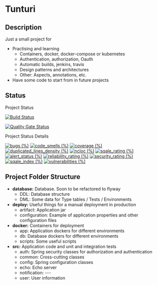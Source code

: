 # Tunturi

## Description

Just a small project for 

  * Practising and learning
    * Containers, docker, docker-compose or kubernetes
    * Authentication, authorization, Oauth
    * Automatic builds, jenkins, travis
    * Design patterns and architectures
    * Other: Aspects, annotations, etc.
  * Have some code to start from in future projects

## Status

Project Status

[![Build Status](https://travis-ci.org/algalopez/Tunturi.svg?branch=develop)](https://travis-ci.org/algalopez/Tunturi)

[![Quality Gate Status](https://sonarcloud.io/api/project_badges/measure?project=Tunturi&metric=alert_status)](https://sonarcloud.io/dashboard?id=Tunturi)

Project Status Details

[![bugs (%)](https://sonarcloud.io/api/project_badges/measure?project=Tunturi&metric=bugs)](https://sonarcloud.io/component_measures?id=Tunturi&metric=bugs)
[![code_smells (%)](https://sonarcloud.io/api/project_badges/measure?project=Tunturi&metric=code_smells)](https://sonarcloud.io/component_measures?id=Tunturi&metric=code_smells)
[![coverage (%)](https://sonarcloud.io/api/project_badges/measure?project=Tunturi&metric=coverage)](https://sonarcloud.io/component_measures?id=Tunturi&metric=coverage)
[![duplicated_lines_density (%)](https://sonarcloud.io/api/project_badges/measure?project=Tunturi&metric=duplicated_lines_density)](https://sonarcloud.io/component_measures?id=Tunturi&metric=duplicated_lines_density)
[![ncloc (%)](https://sonarcloud.io/api/project_badges/measure?project=Tunturi&metric=ncloc)](https://sonarcloud.io/component_measures?id=Tunturi&metric=ncloc)
[![sqale_rating (%)](https://sonarcloud.io/api/project_badges/measure?project=Tunturi&metric=sqale_rating)](https://sonarcloud.io/component_measures?id=Tunturi&metric=sqale_rating)
[![alert_status (%)](https://sonarcloud.io/api/project_badges/measure?project=Tunturi&metric=alert_status)](https://sonarcloud.io/component_measures?id=Tunturi&metric=alert_status)
[![reliability_rating (%)](https://sonarcloud.io/api/project_badges/measure?project=Tunturi&metric=reliability_rating)](https://sonarcloud.io/component_measures?id=Tunturi&metric=reliability_rating)
[![security_rating (%)](https://sonarcloud.io/api/project_badges/measure?project=Tunturi&metric=security_rating)](https://sonarcloud.io/component_measures?id=Tunturi&metric=security_rating)
[![sqale_index (%)](https://sonarcloud.io/api/project_badges/measure?project=Tunturi&metric=sqale_index)](https://sonarcloud.io/component_measures?id=Tunturi&metric=sqale_index)
[![vulnerabilities (%)](https://sonarcloud.io/api/project_badges/measure?project=Tunturi&metric=vulnerabilities)](https://sonarcloud.io/component_measures?id=Tunturi&metric=vulnerabilities)

## Project Folder Structure

* **database:** Database. Soon to be refactored to flyway
    * DDL: Database structure
    * DML: Some data for Type tables / Tests / Environments
* **deploy:** Useful things for a manual deployment in production
    * artifact: Application jar
    * configuration: Example of application properties and other configuration files
* **docker:** Containers for deployment
    * app: Application dockers for different environments
    * db: Database dockers for different environments
    * scripts: Some useful scripts
* **src:** Application code and unit and integration tests
    * auth: Spring security classes for authorization and authentication
    * common: Cross-cutting classes
    * config: Spring configuration classes
    * echo: Echo server
    * notification: ---
    * user: User information
    